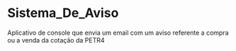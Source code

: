 # Sistema_De_Aviso
 Aplicativo de console que envia um email com um aviso referente a compra ou a venda da cotação da PETR4
